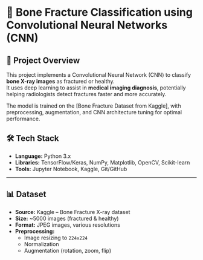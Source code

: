 # 🦴 Bone Fracture Classification using Convolutional Neural Networks (CNN)

## 📌 Project Overview
This project implements a Convolutional Neural Network (CNN) to classify **bone X-ray images** as fractured or healthy.  
It uses deep learning to assist in **medical imaging diagnosis**, potentially helping radiologists detect fractures faster and more accurately.

The model is trained on the [Bone Fracture Dataset from Kaggle], with preprocessing, augmentation, and CNN architecture tuning for optimal performance.

## 🛠️ Tech Stack
- **Language:** Python 3.x
- **Libraries:** TensorFlow/Keras, NumPy, Matplotlib, OpenCV, Scikit-learn
- **Tools:** Jupyter Notebook, Kaggle, Git/GitHub

---

## 📊 Dataset
- **Source:** Kaggle – Bone Fracture X-ray dataset
- **Size:** ~5000 images (fractured & healthy)
- **Format:** JPEG images, various resolutions
- **Preprocessing:**
  - Image resizing to `224x224`
  - Normalization
  - Augmentation (rotation, zoom, flip)
